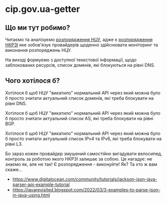 cip.gov.ua-getter
=================

Що ми тут робимо?
-----------------

Читаємо та аналізуємо
<a href="https://cip.gov.ua/ua/filter?tagId=60751" class="uri">розпорядження НЦУ</a>,
адже є
<a href="https://nkrzi.gov.ua/index.php?r=site/index&amp;pg=99&amp;id=2905&amp;language=uk" class="uri">розпорядження НКРЗІ</a>
яке зобов'язує провайдерів щоденно здійснювати моніторинг та виконання
розпоряджень НЦУ.

На виході формуємо з доступної теккстової інформації, щодо заблокованих
ресурсів, список доменів, які блокуються на рівні DNS.

Чого хотілося б?
-----------------

Хотілося б щоб НЦУ "викатило" нормальний API через який можна було б
просто зчитати актуальний список доменів, які треба блокувати на рівні
DNS.

Хотілося б щоб НЦУ "викатило" нормальний API через який можна було б
просто зчитати актуальний список AS, які треба блокувати на рівні BGP.

Хотілося б щоб НЦУ "викатило" нормальний API через який можна було б
просто зчитати актуальний список IPv4 та IPv6, які треба блокувати на
рівні L3.

Бо зараз кожен провайдер змушений самостійно вигадувати велосипед,
контроль за роботою якого НКРЗІ залишає за собою. Це нагадує: не знаємо
як, але не так! Є розпорядження - виконуйте! Як? Та хто ж вам скаже…


-   <a href="https://www.digitalocean.com/community/tutorials/jackson-json-java-parser-api-example-tutorial" class="uri">https://www.digitalocean.com/community/tutorials/jackson-json-java-parser-api-example-tutorial</a>
-   <a href="https://javarevisited.blogspot.com/2022/03/3-examples-to-parse-json-in-java-using.html" class="uri">https://javarevisited.blogspot.com/2022/03/3-examples-to-parse-json-in-java-using.html</a>
